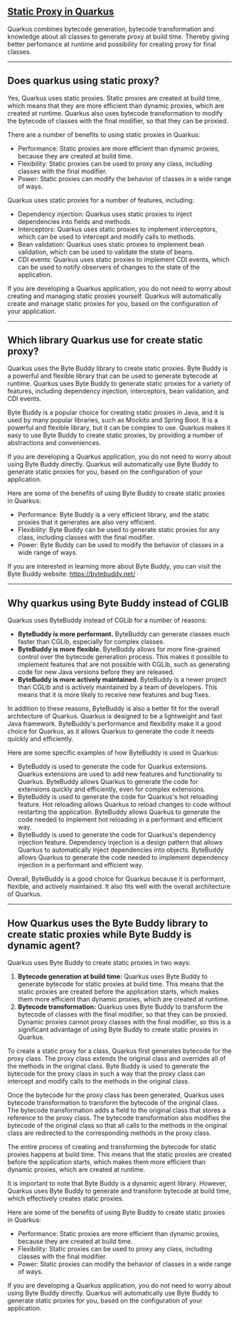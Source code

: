 ## [Static Proxy in Quarkus](https://dev.to/nutrymaco/static-proxies-in-quarkus-4ebf)

Quarkus combines bytecode generation, bytecode transformation and knowledge about all classes to generate proxy at build time. Thereby giving better perfomance at runtime and possibility for creating proxy for final classes.

---

## Does quarkus using static proxy?

Yes, Quarkus uses static proxies. Static proxies are created at build time, which means that they are more efficient than dynamic proxies, which are created at runtime. Quarkus also uses bytecode transformation to modify the bytecode of classes with the final modifier, so that they can be proxied.

There are a number of benefits to using static proxies in Quarkus:

* Performance: Static proxies are more efficient than dynamic proxies, because they are created at build time.
* Flexibility: Static proxies can be used to proxy any class, including classes with the final modifier.
* Power: Static proxies can modify the behavior of classes in a wide range of ways.

Quarkus uses static proxies for a number of features, including:

* Dependency injection: Quarkus uses static proxies to inject dependencies into fields and methods.
* Interceptors: Quarkus uses static proxies to implement interceptors, which can be used to intercept and modify calls to methods.
* Bean validation: Quarkus uses static proxies to implement bean validation, which can be used to validate the state of beans.
* CDI events: Quarkus uses static proxies to implement CDI events, which can be used to notify observers of changes to the state of the application.

If you are developing a Quarkus application, you do not need to worry about creating and managing static proxies yourself. Quarkus will automatically create and manage static proxies for you, based on the configuration of your application.

----

## Which library Quarkus use for create static proxy?

Quarkus uses the Byte Buddy library to create static proxies. Byte Buddy is a powerful and flexible library that can be used to generate bytecode at runtime. Quarkus uses Byte Buddy to generate static proxies for a variety of features, including dependency injection, interceptors, bean validation, and CDI events.

Byte Buddy is a popular choice for creating static proxies in Java, and it is used by many popular libraries, such as Mockito and Spring Boot. It is a powerful and flexible library, but it can be complex to use. Quarkus makes it easy to use Byte Buddy to create static proxies, by providing a number of abstractions and conveniences.

If you are developing a Quarkus application, you do not need to worry about using Byte Buddy directly. Quarkus will automatically use Byte Buddy to generate static proxies for you, based on the configuration of your application.

Here are some of the benefits of using Byte Buddy to create static proxies in Quarkus:

* Performance: Byte Buddy is a very efficient library, and the static proxies that it generates are also very efficient.
* Flexibility: Byte Buddy can be used to generate static proxies for any class, including classes with the final modifier.
* Power: Byte Buddy can be used to modify the behavior of classes in a wide range of ways.

If you are interested in learning more about Byte Buddy, you can visit the Byte Buddy website: https://bytebuddy.net/

----

## Why quarkus using Byte Buddy instead of CGLIB

Quarkus uses ByteBuddy instead of CGLib for a number of reasons:

* **ByteBuddy is more performant.** ByteBuddy can generate classes much faster than CGLib, especially for complex classes.
* **ByteBuddy is more flexible.** ByteBuddy allows for more fine-grained control over the bytecode generation process. This makes it possible to implement features that are not possible with CGLib, such as generating code for new Java versions before they are released.
* **ByteBuddy is more actively maintained.** ByteBuddy is a newer project than CGLib and is actively maintained by a team of developers. This means that it is more likely to receive new features and bug fixes.

In addition to these reasons, ByteBuddy is also a better fit for the overall architecture of Quarkus. Quarkus is designed to be a lightweight and fast Java framework. ByteBuddy's performance and flexibility make it a good choice for Quarkus, as it allows Quarkus to generate the code it needs quickly and efficiently.

Here are some specific examples of how ByteBuddy is used in Quarkus:

* ByteBuddy is used to generate the code for Quarkus extensions. Quarkus extensions are used to add new features and functionality to Quarkus. ByteBuddy allows Quarkus to generate the code for extensions quickly and efficiently, even for complex extensions.
* ByteBuddy is used to generate the code for Quarkus's hot reloading feature. Hot reloading allows Quarkus to reload changes to code without restarting the application. ByteBuddy allows Quarkus to generate the code needed to implement hot reloading in a performant and efficient way.
* ByteBuddy is used to generate the code for Quarkus's dependency injection feature. Dependency injection is a design pattern that allows Quarkus to automatically inject dependencies into objects. ByteBuddy allows Quarkus to generate the code needed to implement dependency injection in a performant and efficient way.

Overall, ByteBuddy is a good choice for Quarkus because it is performant, flexible, and actively maintained. It also fits well with the overall architecture of Quarkus.

----

## How Quarkus uses the Byte Buddy library to create static proxies while Byte Buddy is dynamic agent?

Quarkus uses Byte Buddy to create static proxies in two ways:

1. **Bytecode generation at build time:** Quarkus uses Byte Buddy to generate bytecode for static proxies at build time. This means that the static proxies are created before the application starts, which makes them more efficient than dynamic proxies, which are created at runtime.
2. **Bytecode transformation:** Quarkus uses Byte Buddy to transform the bytecode of classes with the final modifier, so that they can be proxied. Dynamic proxies cannot proxy classes with the final modifier, so this is a significant advantage of using Byte Buddy to create static proxies in Quarkus.

To create a static proxy for a class, Quarkus first generates bytecode for the proxy class. The proxy class extends the original class and overrides all of the methods in the original class. Byte Buddy is used to generate the bytecode for the proxy class in such a way that the proxy class can intercept and modify calls to the methods in the original class.

Once the bytecode for the proxy class has been generated, Quarkus uses bytecode transformation to transform the bytecode of the original class. The bytecode transformation adds a field to the original class that stores a reference to the proxy class. The bytecode transformation also modifies the bytecode of the original class so that all calls to the methods in the original class are redirected to the corresponding methods in the proxy class.

The entire process of creating and transforming the bytecode for static proxies happens at build time. This means that the static proxies are created before the application starts, which makes them more efficient than dynamic proxies, which are created at runtime.

It is important to note that Byte Buddy is a dynamic agent library. However, Quarkus uses Byte Buddy to generate and transform bytecode at build time, which effectively creates static proxies.

Here are some of the benefits of using Byte Buddy to create static proxies in Quarkus:

* Performance: Static proxies are more efficient than dynamic proxies, because they are created at build time.
* Flexibility: Static proxies can be used to proxy any class, including classes with the final modifier.
* Power: Static proxies can modify the behavior of classes in a wide range of ways.

If you are developing a Quarkus application, you do not need to worry about using Byte Buddy directly. Quarkus will automatically use Byte Buddy to generate static proxies for you, based on the configuration of your application.